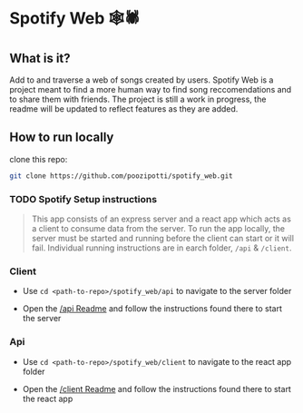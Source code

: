 # Spotify Web 🕸️🕷️

## What is it?

Add to and traverse a web of songs created by users. Spotify Web is a project meant to find a more 
human way to find song reccomendations and to share them with friends. The project is still a work
in progress, the readme will be updated to reflect features as they are added.

## How to run locally

clone this repo: 

```bash
git clone https://github.com/poozipotti/spotify_web.git

```
### TODO Spotify Setup instructions



> This app consists of an express server and a react app which acts as a client to consume data from the server. To run the app locally, 
the server must be started and running before the client can start or it will fail.
Individual running instructions are in earch folder, `/api` & `/client`. 



### Client
- Use `cd <path-to-repo>/spotify_web/api`
to navigate to the server folder

- Open the [/api Readme](./api/README.md) and follow the instructions found there to start the server

### Api

- Use `cd <path-to-repo>/spotify_web/client`
to navigate to the react app folder

- Open the [/client Readme](./client/README.md) and follow the instructions found there to start the react app





